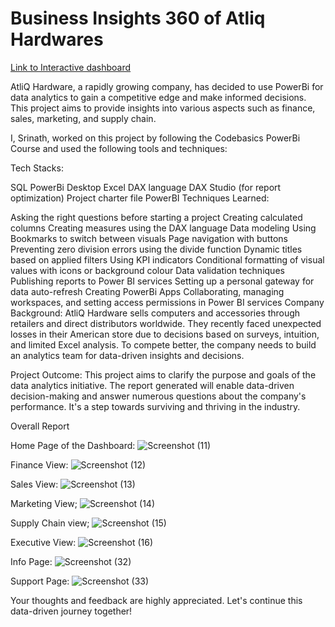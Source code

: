 
# Business Insights 360 of Atliq Hardwares

[Link to Interactive dashboard](https://app.powerbi.com/view?r=eyJrIjoiYzIwOGQxNTYtNTQ0OC00ZWQxLTk2OTYtMzU5ZmNjOGZhYzBjIiwidCI6ImM2ZTU0OWIzLTVmNDUtNDAzMi1hYWU5LWQ0MjQ0ZGM1YjJjNCJ9)

AtliQ Hardware, a rapidly growing company, has decided to use PowerBi for data analytics to gain a competitive edge and make informed decisions. This project aims to provide insights into various aspects such as finance, sales, marketing, and supply chain.

I, Srinath, worked on this project by following the Codebasics PowerBi Course and used the following tools and techniques:

Tech Stacks:

SQL
PowerBi Desktop
Excel
DAX language
DAX Studio (for report optimization)
Project charter file
PowerBI Techniques Learned:

Asking the right questions before starting a project
Creating calculated columns
Creating measures using the DAX language
Data modeling
Using Bookmarks to switch between visuals
Page navigation with buttons
Preventing zero division errors using the divide function
Dynamic titles based on applied filters
Using KPI indicators
Conditional formatting of visual values with icons or background colour
Data validation techniques
Publishing reports to Power BI services
Setting up a personal gateway for data auto-refresh
Creating PowerBi Apps
Collaborating, managing workspaces, and setting access permissions in Power BI services
Company Background: AtliQ Hardware sells computers and accessories through retailers and direct distributors worldwide. They recently faced unexpected losses in their American store due to decisions based on surveys, intuition, and limited Excel analysis. To compete better, the company needs to build an analytics team for data-driven insights and decisions.

Project Outcome: This project aims to clarify the purpose and goals of the data analytics initiative. The report generated will enable data-driven decision-making and answer numerous questions about the company's performance. It's a step towards surviving and thriving in the industry.

Overall Report

Home Page of the Dashboard:
![Screenshot (11)](https://github.com/sivajetteboina/Power-BI--Business-Insights-360/assets/144469525/b6516f1a-e0a1-44b1-9c49-03144d9fdc53)

Finance View:
![Screenshot (12)](https://github.com/sivajetteboina/Power-BI--Business-Insights-360/assets/144469525/d2f7b72e-ca50-4f7e-804a-b3369df3a61a)

Sales View:
![Screenshot (13)](https://github.com/sivajetteboina/Power-BI--Business-Insights-360/assets/144469525/de70d604-125d-433b-978e-ad579e6d1909)

Marketing View;
![Screenshot (14)](https://github.com/sivajetteboina/Power-BI--Business-Insights-360/assets/144469525/54ee20b6-a54c-4a33-bb77-cad4ac79cf7f)

Supply Chain view;
![Screenshot (15)](https://github.com/sivajetteboina/Power-BI--Business-Insights-360/assets/144469525/7e7503d9-a7ae-47aa-9798-006ada51b9f0)

Executive View:
![Screenshot (16)](https://github.com/sivajetteboina/Power-BI--Business-Insights-360/assets/144469525/255d3ac8-aa50-4a88-b36c-46b7a2b49eae)

Info Page:
![Screenshot (32)](https://github.com/sivajetteboina/Power-BI--Business-Insights-360/assets/144469525/ecd39196-4570-4a75-906d-dcf6deae802e)

Support Page:
![Screenshot (33)](https://github.com/sivajetteboina/Power-BI--Business-Insights-360/assets/144469525/396e22ca-67b4-4c3b-b3b4-0f7baa533cf8)

Your thoughts and feedback are highly appreciated. Let's continue this data-driven journey together!







